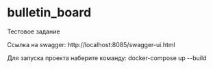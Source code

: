 # bulletin_board
Тестовое задание

Ссылка на swagger: http://localhost:8085/swagger-ui.html

Для запуска проекта наберите команду: docker-compose up --build